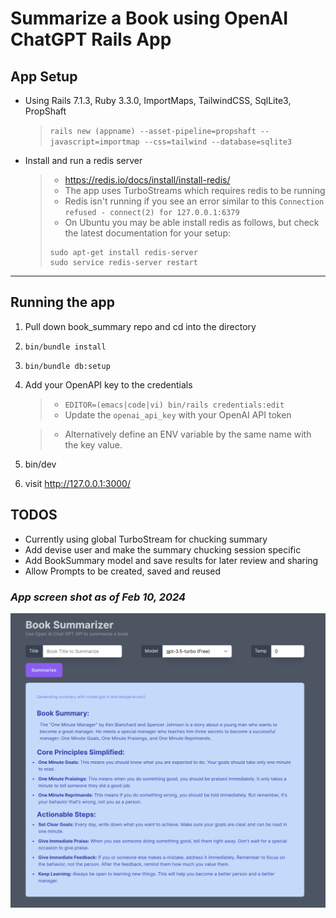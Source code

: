 # Summarize a Book using OpenAI ChatGPT Rails App

## App Setup
- Using Rails 7.1.3, Ruby 3.3.0, ImportMaps, TailwindCSS, SqlLite3, PropShaft
   > `rails new (appname) --asset-pipeline=propshaft --javascript=importmap --css=tailwind --database=sqlite3`

- Install and run a redis server
  > - https://redis.io/docs/install/install-redis/
  > - The app uses TurboStreams which requires redis to be running
  > - Redis isn't running if you see an error similar to this `Connection refused - connect(2) for 127.0.0.1:6379`
  > - On Ubuntu you may be able install redis as follows, but check the latest documentation for your setup:
  > ```
  > sudo apt-get install redis-server
  > sudo service redis-server restart
  > ```

* * *

## Running the app
1. Pull down book_summary repo and cd into the directory

2. `bin/bundle install`

3. `bin/bundle db:setup`

4. Add your OpenAPI key to the credentials

   >- `EDITOR=(emacs|code|vi) bin/rails credentials:edit`
   >- Update the `openai_api_key` with your OpenAI API token

   >- Alternatively define an ENV variable by the same name with the key value.

5. bin/dev

6. visit http://127.0.0.1:3000/ 

## TODOS
- Currently using global TurboStream for chucking summary
- Add devise user and make the summary chucking session specific
- Add BookSummary model and save results for later review and sharing
- Allow Prompts to be created, saved and reused

### _App screen shot as of Feb 10, 2024_
![Book Summarizer](docs/BookSummarizerScreenShot.png)